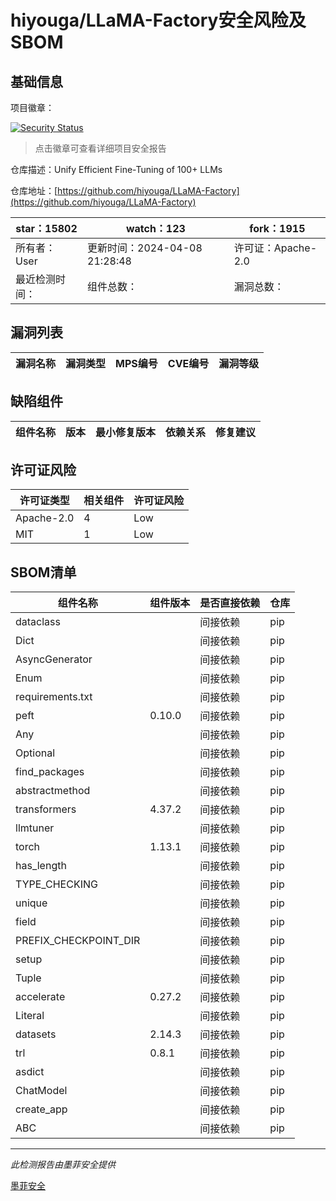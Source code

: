 # hiyouga/LLaMA-Factory安全风险及SBOM

## 基础信息

项目徽章：

[![Security Status](https://www.murphysec.com/platform3/v31/badge/1777406855668187136.svg)](https://www.murphysec.com/console/report/1725220622354567168/1777406855668187136)

> 点击徽章可查看详细项目安全报告

仓库描述：Unify Efficient Fine-Tuning of 100+ LLMs

仓库地址：[https://github.com/hiyouga/LLaMA-Factory](https://github.com/hiyouga/LLaMA-Factory)

| star：15802 | watch：123 | fork：1915 |
| ----------- | -------------- | ------------ |
| 所有者：User | 更新时间：2024-04-08 21:28:48 | 许可证：Apache-2.0 |
| 最近检测时间： | 组件总数： | 漏洞总数： |




## 漏洞列表

| 漏洞名称 | 漏洞类型 | MPS编号 | CVE编号 | 漏洞等级 |
| ------- | ------ | ------- | ------ | ----- |





## 缺陷组件

| 组件名称 | 版本 | 最小修复版本 | 依赖关系 | 修复建议 |
| -------- | ---- | ------------ | -------- | -------- |





## 许可证风险

| 许可证类型 | 相关组件 | 许可证风险 |
| ---------- | -------- | ---------- |
|Apache-2.0|4|Low|
|MIT|1|Low|




## SBOM清单

| 组件名称 | 组件版本 | 是否直接依赖 | 仓库 |
| -------- | -------- | ------------ | ---- |
|dataclass||间接依赖|pip|
|Dict||间接依赖|pip|
|AsyncGenerator||间接依赖|pip|
|Enum||间接依赖|pip|
|requirements.txt||间接依赖|pip|
|peft|0.10.0|间接依赖|pip|
|Any||间接依赖|pip|
|Optional||间接依赖|pip|
|find_packages||间接依赖|pip|
|abstractmethod||间接依赖|pip|
|transformers|4.37.2|间接依赖|pip|
|llmtuner||间接依赖|pip|
|torch|1.13.1|间接依赖|pip|
|has_length||间接依赖|pip|
|TYPE_CHECKING||间接依赖|pip|
|unique||间接依赖|pip|
|field||间接依赖|pip|
|PREFIX_CHECKPOINT_DIR||间接依赖|pip|
|setup||间接依赖|pip|
|Tuple||间接依赖|pip|
|accelerate|0.27.2|间接依赖|pip|
|Literal||间接依赖|pip|
|datasets|2.14.3|间接依赖|pip|
|trl|0.8.1|间接依赖|pip|
|asdict||间接依赖|pip|
|ChatModel||间接依赖|pip|
|create_app||间接依赖|pip|
|ABC||间接依赖|pip|


------

*此检测报告由墨菲安全提供*

[墨菲安全](www.murphysec.com)